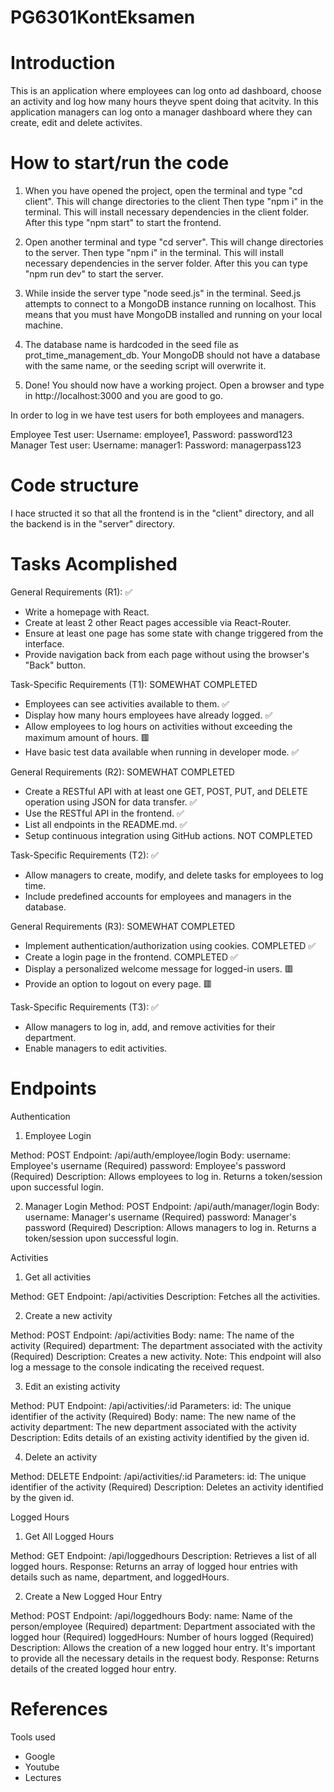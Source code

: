 # PG6301KontEksamen

# Introduction

This is an application where employees can log onto ad dashboard, choose an activity and log how many hours theyve spent doing that acitvity.
In this application managers can log onto a manager dashboard where they can create, edit and delete activites.

# How to start/run the code

1. When you have opened the project, open the terminal and type "cd client". This will change directories to the client Then type "npm i" in the terminal. This will install necessary dependencies in the client folder. After this type "npm start" to start the frontend. 

3. Open another terminal and type "cd server". This will change directories to the server. Then type "npm i" in the terminal. This will install necessary dependencies in the server folder. After this you can type "npm run dev" to start the server.

4. While inside the server type "node seed.js" in the terminal. Seed.js attempts to connect to a MongoDB instance running on localhost. This means that you must have MongoDB installed and running on your local machine.

5. The database name is hardcoded in the seed file as prot_time_management_db. Your MongoDB should not have a database with the same name, or the seeding script will overwrite it.

6. Done! You should now have a working project. Open a browser and type in http://localhost:3000 and you are good to go.

In order to log in we have test users for both employees and managers.

Employee Test user: Username: employee1, Password: password123
Manager Test user: Username: manager1: Password: managerpass123 


# Code structure

I hace structed it so that all the frontend is in the "client" directory, and all the backend is in the "server" directory.


# Tasks Acomplished 

General Requirements (R1): ✅
- Write a homepage with React.
- Create at least 2 other React pages accessible via React-Router.
- Ensure at least one page has some state with change triggered from the interface.
- Provide navigation back from each page without using the browser's "Back" button.

Task-Specific Requirements (T1): SOMEWHAT COMPLETED
- Employees can see activities available to them. ✅
- Display how many hours employees have already logged. ✅
- Allow employees to log hours on activities without exceeding the maximum amount of hours. 🟥
- Have basic test data available when running in developer mode. ✅

General Requirements (R2): SOMEWHAT COMPLETED
- Create a RESTful API with at least one GET, POST, PUT, and DELETE operation using JSON for data transfer. ✅
- Use the RESTful API in the frontend. ✅
- List all endpoints in the README.md. ✅
- Setup continuous integration using GitHub actions. NOT COMPLETED

Task-Specific Requirements (T2): ✅
- Allow managers to create, modify, and delete tasks for employees to log time.
- Include predefined accounts for employees and managers in the database. 

General Requirements (R3): SOMEWHAT COMPLETED 
- Implement authentication/authorization using cookies. COMPLETED ✅
- Create a login page in the frontend. COMPLETED ✅
- Display a personalized welcome message for logged-in users. 🟥
- Provide an option to logout on every page. 🟥


Task-Specific Requirements (T3): ✅
- Allow managers to log in, add, and remove activities for their department.
- Enable managers to edit activities.


# Endpoints

Authentication

1. Employee Login

Method: POST
Endpoint: /api/auth/employee/login
Body:
username: Employee's username (Required)
password: Employee's password (Required)
Description: Allows employees to log in. Returns a token/session upon successful login.

2. Manager Login
Method: POST
Endpoint: /api/auth/manager/login
Body:
username: Manager's username (Required)
password: Manager's password (Required)
Description: Allows managers to log in. Returns a token/session upon successful login.


Activities

1. Get all activities

Method: GET
Endpoint: /api/activities
Description: Fetches all the activities.

2. Create a new activity

Method: POST
Endpoint: /api/activities
Body:
name: The name of the activity (Required)
department: The department associated with the activity (Required)
Description: Creates a new activity.
Note: This endpoint will also log a message to the console indicating the received request.

3. Edit an existing activity

Method: PUT
Endpoint: /api/activities/:id
Parameters:
id: The unique identifier of the activity (Required)
Body:
name: The new name of the activity
department: The new department associated with the activity
Description: Edits details of an existing activity identified by the given id.

4. Delete an activity

Method: DELETE
Endpoint: /api/activities/:id
Parameters:
id: The unique identifier of the activity (Required)
Description: Deletes an activity identified by the given id.

Logged Hours

1. Get All Logged Hours

Method: GET
Endpoint: /api/loggedhours
Description: Retrieves a list of all logged hours.
Response: Returns an array of logged hour entries with details such as name, department, and loggedHours.

2. Create a New Logged Hour Entry

Method: POST
Endpoint: /api/loggedhours
Body:
name: Name of the person/employee (Required)
department: Department associated with the logged hour (Required)
loggedHours: Number of hours logged (Required)
Description: Allows the creation of a new logged hour entry. It's important to provide all the necessary details in the request body.
Response: Returns details of the created logged hour entry.


# References

Tools used
- Google
- Youtube
- Lectures
